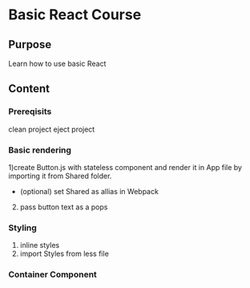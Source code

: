 # Basic React Course

## Purpose
Learn how to use basic React

## Content

### Prereqisits
clean project
eject project

### Basic rendering
1)create Button.js with stateless component and render it in App file
by importing it from Shared folder.

- (optional) set Shared as allias in Webpack

2) pass button text as a pops

### Styling

1) inline styles
2) import Styles from less file

### Container Component






